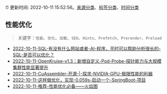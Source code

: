 :alarm_clock: 更新时间: 2022-10-11 15:52:56。[来源分类](../README.md)、[标签分类](../TAGS.md)、[时间分类](../TIMELINE.md)

## 性能优化


> 关键字：`性能`、`优化`、`加载`、`SEO`、`Hints`、`Prefetch`、`Prerender`、`Preload`



- [2022-10-11-SQL-有没有什么网站或者-AI-程序，平时可以帮助分析很长的-SQL-是否可以优化？](https://www.v2ex.com/t/886178) 
- [2022-10-11-OpenKruise-v1.3：新增自定义-Pod-Probe-探针能力与大规模集群性能显著提升](https://toutiao.io/k/g2flkiu) 
- [2022-10-11-CuAssembler-开源-|-探求-NVIDIA-GPU-极限性能的利器](https://toutiao.io/k/18ik1gr) 
- [2022-10-11-这样做优化，实现-0.059s-启动一个-SpringBoot-项目](https://toutiao.io/k/y6rhm3i) 
- [2022-10-11-推荐-性能优化必备——火焰图](https://toutiao.io/k/azf7ub6) 